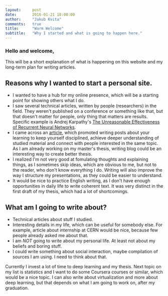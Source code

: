 ```yaml
---
layout:     post
date:       2016-01-21 18:00:00
author:     "Jakub Kvita"
comments:   true
title:      "Warm Welcome"
subtitle:   "Why I started and what is going to happen here."
---
```

<!-- header-img: "img/post-bg-06.jpg" -->

### Hello and welcome,
This will be a short explanation of what is happening on this website and my long-term plan for writing articles.

Reasons why I wanted to start a personal site.
---------------------------------------------

- I wanted to have a hub for my online presence, which will be a starting point for showing others what I do.
- I saw several technical articles, written by people (researchers) in the field. They weren't published on a conference or something like that, but that doesn't matter for people, only thing that matters are results. Specific example is Andrej Karpathy's [The Unreasonable Effectiveness of Recurrent Neural Networks](http://karpathy.github.io/2015/05/21/rnn-effectiveness/).
- I came across an [article](http://blog.uncollege.org/5-reasons-you-should-blog-about-your-learning), which promoted writing posts about your learning to keep yourself disciplined, achieve deeper understanding of studied material and connect with people interested in the same topic. As I am already working on my master's thesis, writing blog could be an interesting way to create better thesis.
- I realized I'm not very good at fomulating thoughts and explaining things, as I sometimes skip ideas, which are obvious to me, but not to the reader, who don't know everything I do. Writing will also improve the way I structure my presentations, as they could be easier to understand.
- It would be nice to practice English writing, as I don't have enough opportunities in daily life to write coherent text. It was very distinct in the first draft of my thesis, which had a lot of shortcomings.

What am I going to write about?
-------------------------------

- Technical articles about stuff I studied.
- Interesting details in my life, which can be useful for somebody else. For example, article about internship at CERN would be nice, because few people already asked me about that.
- I am *NOT* going to write about my personal life. At least not about my beliefs and boring stuff.
- I could write something about social interaction, maybe compilation of sources I am using. I need to think about that.

Currently I invest a lot of time to deep learning and my thesis. Next topic on my list is statistics and I want to do some Coursera courses or similar, which would be a nice topic. I can also write about virtualization and more about deep learning, but that depends on what I am going to work on, after my graduation.
